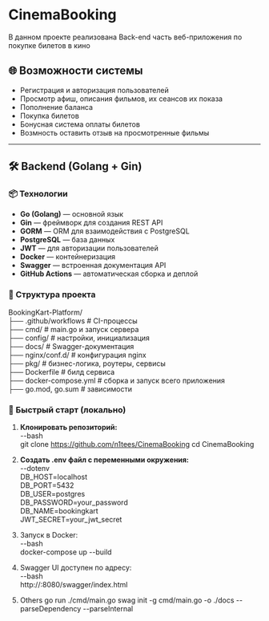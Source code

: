 # CinemaBooking

В данном проекте реализована Back-end часть веб-приложения по покупке билетов в кино
## 🌐 Возможности системы

- Регистрация и авторизация пользователей
- Просмотр афиш, описания фильмов, их сеансов их показа
- Пополнение баланса
- Покупка билетов
- Бонусная система оплаты билетов 
- Возмность оставить отзыв на просмотренные фильмы
---

## 🛠 Backend (Golang + Gin)

### 📦 Технологии

- **Go (Golang)** — основной язык
- **Gin** — фреймворк для создания REST API
- **GORM** — ORM для взаимодействия с PostgreSQL
- **PostgreSQL** — база данных
- **JWT** — для авторизации пользователей
- **Docker** — контейнеризация
- **Swagger** — встроенная документация API
- **GitHub Actions** — автоматическая сборка и деплой

### 📁 Структура проекта

BookingKart-Platform/  
├── .github/workflows # CI-процессы  
├── cmd/ # main.go и запуск сервера  
├── config/ # настройки, инициализация  
├── docs/ # Swagger-документация  
├── nginx/conf.d/ # конфигурация nginx  
├── pkg/ # бизнес-логика, роутеры, сервисы  
├── Dockerfile # билд сервиса  
├── docker-compose.yml # сборка и запуск всего приложения  
├── go.mod, go.sum # зависимости  

### 🚀 Быстрый старт (локально)

1. **Клонировать репозиторий:**  
--bash  
git clone https://github.com/n1tees/CinemaBooking
cd CinemaBooking 

2. **Создать .env файл с переменными окружения:**  
--dotenv  
DB_HOST=localhost  
DB_PORT=5432  
DB_USER=postgres  
DB_PASSWORD=your_password  
DB_NAME=bookingkart  
JWT_SECRET=your_jwt_secret  

3. Запуск в Docker:  
--bash  
docker-compose up --build  

4. Swagger UI доступен по адресу:  
--bash  
http://<IP>:8080/swagger/index.html

4. Others
go run ./cmd/main.go
swag init -g cmd/main.go -o ./docs --parseDependency --parseInternal  

